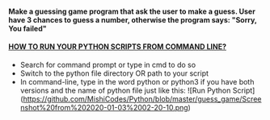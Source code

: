 #### Make a guessing game program that ask the user to make a guess. User have 3 chances to guess a number, otherwise the program says: "Sorry, You failed"
#### [HOW TO RUN YOUR PYTHON SCRIPTS FROM COMMAND LINE?](https://docs.python.org/3/faq/windows.html)
* Search for command prompt or type in cmd to do so
* Switch to the python file directory OR path to your script
* In command-line, type in the word python or python3 if you have both versions and the name of python file just like this:
  ![Run Python Script] (https://github.com/MishiCodes/Python/blob/master/guess_game/Screenshot%20from%202020-01-03%2002-20-10.png)
  
